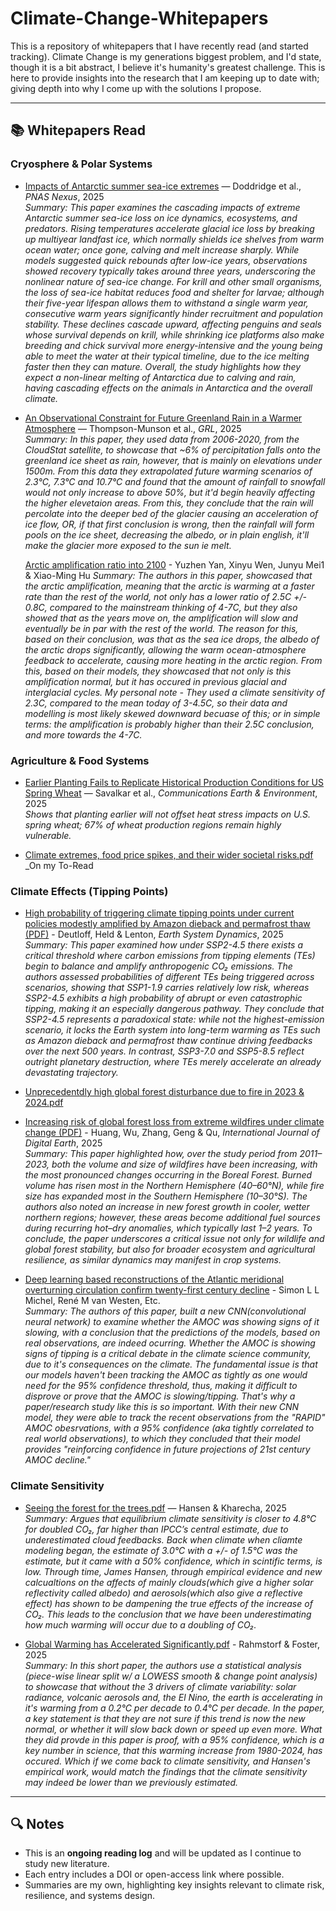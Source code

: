 # Climate-Change-Whitepapers
This is a repository of whitepapers that I have recently read (and started tracking). Climate Change is my generations biggest problem, and I'd state, though it is a bit abstract, I believe it's humanity's greatest challenge. This is here to provide insights into the research that I am keeping up to date with; giving depth into why I come up with the solutions I propose.

---

## 📚 Whitepapers Read

### Cryosphere & Polar Systems
- [Impacts of Antarctic summer sea-ice extremes](https://github.com/user-attachments/files/22278878/Impacts.of.Antarctic.summer.sea-ice.extremes.pdf) — Doddridge et al., *PNAS Nexus*, 2025  
  _Summary: This paper examines the cascading impacts of extreme Antarctic summer sea-ice loss on ice dynamics, ecosystems, and predators. Rising temperatures accelerate glacial ice loss by breaking up multiyear landfast ice, which normally shields ice shelves from warm ocean water; once gone, calving and melt increase sharply. While models suggested quick rebounds after low-ice years, observations showed recovery typically takes around three years, underscoring the nonlinear nature of sea-ice change. For krill and other small organisms, the loss of sea-ice habitat reduces food and shelter for larvae; although their five-year lifespan allows them to withstand a single warm year, consecutive warm years significantly hinder recruitment and population stability. These declines cascade upward, affecting penguins and seals whose survival depends on krill, while shrinking ice platforms also make breeding and chick survival more energy-intensive and the young being able to meet the water at their typical timeline, due to the ice melting faster then they can mature. Overall, the study highlights how they expect a non-linear melting of Antarctica due to calving and rain, having cascading effects on the animals in Antarctica and the overall climate._

- [An Observational Constraint for Future Greenland Rain in a Warmer Atmosphere](https://github.com/user-attachments/files/22140194/An.Observational.Constraint.for.Future.Greenland.Rain.in.a.Warmer.Atmosphere.pdf) — Thompson-Munson et al., *GRL*, 2025  
  _Summary: In this paper, they used data from 2006-2020, from the CloudStat satellite, to showcase that ~6% of percipitation falls onto the greenland ice sheet as rain, however, that is mainly on elevations under 1500m. From this data they extrapolated future warming scenarios of 2.3°C, 7.3°C and 10.7°C and found that the amount of rainfall to snowfall would not only increase to above 50%, but it'd begin heavily affecting the higher elevetaion areas. From this, they conclude that the rain will percolate into the deeper bed of the glacier causing an acceleration of ice flow, OR, if that first conclusion is wrong, then the rainfall will form pools on the ice sheet, decreasing the albedo, or in plain english, it'll make the glacier more exposed to the sun ie melt._

  [Arctic amplification ratio into 2100](https://github.com/user-attachments/files/22278697/Arctic.amplification.ratio.into.2100.pdf) - Yuzhen Yan, Xinyu Wen, Junyu Mei1 & Xiao-Ming Hu
    _Summary: The authors in this paper, showcased that the arctic amplification, meaning that the arctic is warming at a faster rate than the rest of the world, not only has a lower ratio of 2.5C +/- 0.8C, compared to the mainstream thinking of 4-7C, but they also showed that as the years move on, the amplification will slow and eventually be in par with the rest of the world. The reason for this, based on their conclusion, was that as the sea ice drops, the albedo of the arctic drops significantly, allowing the warm ocean-atmosphere feedback to accelerate, causing more heating in the arctic region. From this, based on their models, they showcased that not only is this amplification normal, but it has occured in previous glacial and interglacial cycles. My personal note - They used a climate sensitivity of 2.3C, compared to the mean today of 3-4.5C, so their data and modelling is most likely skewed downward becuase of this; or in simple terms: the amplification is probably higher than their 2.5C conclusion, and more towards the 4-7C._




### Agriculture & Food Systems
- [Earlier Planting Fails to Replicate Historical Production Conditions for US Spring Wheat](https://doi.org/10.1038/s43247-025-02716-0) — Savalkar et al., *Communications Earth & Environment*, 2025  
  _Shows that planting earlier will not offset heat stress impacts on U.S. spring wheat; 67% of wheat production regions remain highly vulnerable._

- [Climate extremes, food price spikes, and their wider societal risks.pdf](https://github.com/userattachments/files/22026067/Climate.extremes.food.price.spikes.and.their.wider.societal.risks.pdf)
  _On my To-Read 



### Climate Effects (Tipping Points)
- [High probability of triggering climate tipping points under current policies modestly amplified by Amazon dieback and permafrost thaw (PDF)](https://github.com/user-attachments/files/22027978/High.probability.of.triggering.climate.tipping.points.under.current.policies.modestly.amplified.by.Amazon.dieback.and.permafrost.thaw.pdf) - Deutloff, Held & Lenton, *Earth System Dynamics*, 2025  
_Summary: This paper examined how under SSP2-4.5 there exists a critical threshold where carbon emissions from tipping elements (TEs) begin to balance and amplify anthropogenic CO₂ emissions. The authors assessed probabilities of different TEs being triggered across scenarios, showing that SSP1-1.9 carries relatively low risk, whereas SSP2-4.5 exhibits a high probability of abrupt or even catastrophic tipping, making it an especially dangerous pathway. They conclude that SSP2-4.5 represents a paradoxical state: while not the highest-emission scenario, it locks the Earth system into long-term warming as TEs such as Amazon dieback and permafrost thaw continue driving feedbacks over the next 500 years. In contrast, SSP3-7.0 and SSP5-8.5 reflect outright planetary destruction, where TEs merely accelerate an already devastating trajectory._


- [Unprecedentdly high global forest disturbance due to fire in 2023 & 2024.pdf](https://github.com/user-attachments/files/22026092/Unprecedentdly.high.global.forest.disturbance.due.to.fire.in.2023.2024.pdf)


- [Increasing risk of global forest loss from extreme wildfires under climate change (PDF)](https://github.com/user-attachments/files/22028277/Increasing.risk.of.global.forest.loss.from.extreme.wildfires.under.climate.change.pdf) - Huang, Wu, Zhang, Geng & Qu, *International Journal of Digital Earth*, 2025  
_Summary: This paper highlighted how, over the study period from 2011–2023, both the volume and size of wildfires have been increasing, with the most pronounced changes occurring in the Boreal Forest. Burned volume has risen most in the Northern Hemisphere (40–60°N), while fire size has expanded most in the Southern Hemisphere (10–30°S). The authors also noted an increase in new forest growth in cooler, wetter northern regions; however, these areas become additional fuel sources during recurring hot–dry anomalies, which typically last 1–2 years. To conclude, the paper underscores a critical issue not only for wildlife and global forest stability, but also for broader ecosystem and agricultural resilience, as similar dynamics may manifest in crop systems._


- [Deep learning based reconstructions of the Atlantic meridional overturning circulation confirm twenty-first century decline](https://github.com/user-attachments/files/22214222/Deep.learning.based.reconstructions.of.the.Atlantic.meridional.overturning.circulation.confirm.twenty-first.century.decline.pdf) - Simon L L Michel, René M van Westen, Etc.  
  _Summary: The authors of this paper, built a new CNN(convolutional neural network) to examine whether the AMOC was showing signs of it slowing, with a conclusion that the predictions of the models, based on real observations, are indeed ocurring. Whether the AMOC is showing signs of tipping is a critical debate in the climate science community, due to it's consequences on the climate. The fundamental issue is that our models haven't been tracking the AMOC as tightly as one would need for the 95% confidence threshold, thus, making it difficult to disprove or prove that the AMOC is slowing/tipping. That's why a paper/research study like this is so important. With their new CNN model, they were able to track the recent observations from the "RAPID" AMOC obesrvations, with a 95% confidence (aka tightly correlated to real world observations), to which they concluded that their model provides "reinforcing confidence in future projections of 21st century AMOC decline."_

### Climate Sensitivity
- [Seeing the forest for the trees.pdf](https://github.com/user-attachments/files/22081374/Seeing.the.forest.for.the.trees.pdf) — Hansen & Kharecha, 2025  
  _Summary: Argues that equilibrium climate sensitivity is closer to 4.8°C for doubled CO₂, far higher than IPCC’s central estimate, due to underestimated cloud feedbacks. Back when climate when cliamte modeling began, the estimate of 3.0°C with a +/- of 1.5°C was the estimate, but it came with a 50% confidence, which in scintific terms, is low. Through time, James Hansen, through empirical evidence and new calcualtions on the affects of mainly clouds(which give a higher solar reflectivity called albedo) and aerosols(which also give a reflective effect) has shown to be dampening the true effects of the increase of CO₂. This leads to the conclusion that we have been underestimating how much warming will occur due to a doubling of CO₂._
  
- [Global Warming has Accelerated Significantly.pdf](https://github.com/user-attachments/files/22094758/Global.Warming.has.Accelerated.Significantly.pdf) - Rahmstorf & Foster, 2025  
  _Summary: In this short paper, the authors use a statistical analysis (piece-wise linear split w/ a LOWESS smooth & change point analysis) to showcase that without the 3 drivers of climate variability: solar radiance, volcanic aerosols and, the El Nino, the earth is accelerating in it's warming from a 0.2°C per decade to 0.4°C per decade. In the paper, a key statement is that they are not sure if this trend is now the new normal, or whether it will slow back down or speed up even more. What they did provde in this paper is proof, with a 95% confidence, which is a key number in science, that this warming increase from 1980-2024, has occured. Which if we come back to climate sensitivity, and Hansen's empirical work, would match the findings that the climate sensitivity may indeed be lower than we previously estimated._

---

## 🔍 Notes
- This is an **ongoing reading log** and will be updated as I continue to study new literature.  
- Each entry includes a DOI or open-access link where possible.  
- Summaries are my own, highlighting key insights relevant to climate risk, resilience, and systems design.
